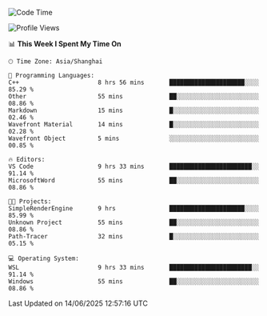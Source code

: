 <!--START_SECTION:waka-->
![Code Time](http://img.shields.io/badge/Code%20Time-2%2C988%20hrs%202%20mins-blue)

![Profile Views](http://img.shields.io/badge/Profile%20Views-0-blue)

📊 **This Week I Spent My Time On** 

```text
🕑︎ Time Zone: Asia/Shanghai

💬 Programming Languages: 
C++                      8 hrs 56 mins       █████████████████████░░░░   85.29 % 
Other                    55 mins             ██░░░░░░░░░░░░░░░░░░░░░░░   08.86 % 
Markdown                 15 mins             █░░░░░░░░░░░░░░░░░░░░░░░░   02.46 % 
Wavefront Material       14 mins             █░░░░░░░░░░░░░░░░░░░░░░░░   02.28 % 
Wavefront Object         5 mins              ░░░░░░░░░░░░░░░░░░░░░░░░░   00.85 % 

🔥 Editors: 
VS Code                  9 hrs 33 mins       ███████████████████████░░   91.14 % 
MicrosoftWord            55 mins             ██░░░░░░░░░░░░░░░░░░░░░░░   08.86 % 

🐱‍💻 Projects: 
SimpleRenderEngine       9 hrs               █████████████████████░░░░   85.99 % 
Unknown Project          55 mins             ██░░░░░░░░░░░░░░░░░░░░░░░   08.86 % 
Path-Tracer              32 mins             █░░░░░░░░░░░░░░░░░░░░░░░░   05.15 % 

💻 Operating System: 
WSL                      9 hrs 33 mins       ███████████████████████░░   91.14 % 
Windows                  55 mins             ██░░░░░░░░░░░░░░░░░░░░░░░   08.86 % 
```


 Last Updated on 14/06/2025 12:57:16 UTC
<!--END_SECTION:waka-->